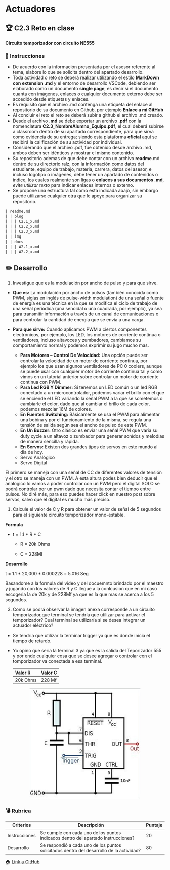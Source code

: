 # Actuadores

## :trophy: C2.3 Reto en clase

**Circuito temporizador con circuito NE555**

### :blue_book: Instrucciones

- De acuerdo con la información presentada por el asesor referente al tema, elabore lo que se solicita dentro del apartado desarrollo.
- Toda actividad o reto se deberá realizar utilizando el estilo **MarkDown con extension .md** y el entorno de desarrollo VSCode, debiendo ser elaborado como un documento **single page**, es decir si el documento cuanta con imágenes, enlaces o cualquier documento externo debe ser accedido desde etiquetas y enlaces.
- Es requisito que el archivo .md contenga una etiqueta del enlace al repositorio de su documento en Github, por ejemplo **Enlace a mi GitHub**
- Al concluir el reto el reto se deberá subir a github el archivo .md creado.
- Desde el archivo **.md** se debe exportar un archivo **.pdf** con la nomenclatura **C2.3_NombreAlumno_Equipo.pdf**, el cual deberá subirse a classroom dentro de su apartado correspondiente, para que sirva como evidencia de su entrega; siendo esta plataforma **oficial** aquí se recibirá la calificación de su actividad por individual.
- Considerando que el archivo .pdf, fue obtenido desde archivo .md, ambos deben ser idénticos y mostrar el mismo contenido.
- Su repositorio ademas de que debe contar con un archivo **readme**.md dentro de su directorio raíz, con la información como datos del estudiante, equipo de trabajo, materia, carrera, datos del asesor, e incluso logotipo o imágenes, debe tener un apartado de contenidos o indice, los cuales realmente son ligas o **enlaces a sus documentos .md**, _evite utilizar texto_ para indicar enlaces internos o externo.
- Se propone una estructura tal como esta indicada abajo, sin embargo puede utilizarse cualquier otra que le apoye para organizar su repositorio.  
``` 
| readme.md
| | blog
| | | C2.1_x.md
| | | C2.2_x.md
| | | C2.3_x.md
| | img
| | docs
| | | A2.1_x.md
| | | A2.2_x.md
```

## :pencil2: Desarrollo

1. Investigue que es la modulación por ancho de pulso y para que sirve.
*  **Que es:** La modulación por ancho de pulsos (también conocida como PWM, siglas en inglés de pulse-width modulation) de una señal o fuente de energía es una técnica en la que se modifica el ciclo de trabajo de una señal periódica (una senoidal o una cuadrada, por ejemplo), ya sea para transmitir información a través de un canal de comunicaciones o para controlar la cantidad de energía que se envía a una carga.
  
* **Para que sirve:** Cuando aplicamos PWM a ciertos componentes electrónicos, por ejemplo, los LED, los motores de corriente continua o ventiladores, incluso altavoces y zumbadores, cambiamos su comportamiento normal y podemos exprimir su jugo mucho mas.
   * **Para Motores – Control De Velocidad:** Una opción puede ser controlar la velocidad de un motor de corriente continua, por ejemplo los que usan algunos ventiladores de PC 0 coolers, aunque se puede usar con cualquier motor de corriente continua tal y como vimos en un tutorial anterior sobre controlar un motor de corriente continua con PWM.
   * **Para Led RGB Y Dimmer:** Si tenemos un LED común o un led RGB conectado a un microcontrolador, podemos variar el brillo con el que se enciende el LED variando la señal PWM a la que se sometemos o cambiarle el color, dado que al cambiar el brillo de cada color, podemos mezclar 16M de colores.
   * **En Fuentes Switching:** Básicamente se usa el PWM para alimentar una bobina y por el funcionamiento de la misma, se regula una tensión de salida según sea el ancho de pulso de este PWM.
   * **En Un Buzzer:** Otro clásico es enviar una señal PWM que varía su duty cycle a un altavoz o zumbador para generar sonidos y melodías de manera sencilla y rápida.
   * **En Servos:** Existen dos grandes tipos de servos en este mundo al dia de hoy.
   - Servo Analógico
  - Servo Digital
  
El primero se maneja con una señal de CC de diferentes valores de tensión y el otro se maneja con un PWM. A esta altura podes bien deducir que el analogico lo vamos a poder controlar con un PWM pero el digital SOLO se podrá controlar por un pwm dado que necesita contar el tiempo entre pulsos. No diré más, para eso puedes hacer click en nuestro post sobre servos, salvo que el digital es mucho más preciso.

1. Calcule el valor de C y R para obtener un valor de señal de 5 segundos para el siguiente circuito temporizador mono-estable.
   
**Formula**
* t = 1.1 * R * C
  
  * R = 20k Ohms

  * C = 228Mf

**Desarrollo**

t = 1.1 * 20,000 * 0.000228 = 5.016 Seg

Basandome a la formula del video y del docuemnto brindado por el maestro y jugando con los valores de R y C llegue a la conlcusion que en mi caso escogeria la de 20k y de 228Mf ya que es la que mas se acerca a los 5 segundos.

3. Como se podrá observar la imagen anexa corresponde a un circuito temporizador,que terminal se tendría que utilizar para activar el temporizador? Cual terminal se utilizaría si se desea integrar un actuador eléctrico?

* Se tendria que utilizar la terminar trigger ya que es donde inicia el tiempo de retardo.

* Yo opino que seria la terminal 3 ya que es la salida del Teporizador 555 y por ende cualquier cosa que se desee agregar o controlar con el tomporizador va conectada a esa terminal.

    Valor R | Valor C |
    ---------|----------|
    20k Ohms  | 228 Mf |

<p align="center">
    <img alt="NE555" src="../img/C2.x_CircuitoTemporizadorNE555.png" width=350 height=350>
</p>


### :bomb: Rubrica

| Criterios     | Descripción                                                                                  | Puntaje |
| ------------- | -------------------------------------------------------------------------------------------- | ------- |
| Instrucciones | Se cumple con cada uno de los puntos indicados dentro del apartado Instrucciones?            | 20 |
| Desarrollo    | Se respondió a cada uno de los puntos solicitados dentro del desarrollo de la actividad?     | 80      |

:house: [Link a GitHub](https://github.com/vanessamRodriguez/Sistemas_Programables)